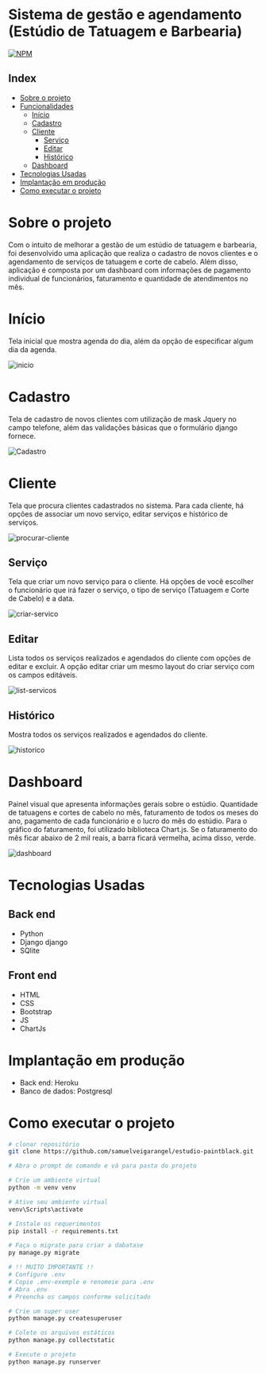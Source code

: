 # Sistema de gestão e agendamento (Estúdio de Tatuagem e Barbearia)
[![NPM](https://img.shields.io/npm/l/react)](https://github.com/samuelveigarangel/estudio-paintblack/blob/main/LICENSE)

## Index
* [Sobre o projeto](#sobre-o-projeto)
* [Funcionalidades](#funcionalidades)
    * [Início](#entrar)
    * [Cadastro](#cadastro)
    * [Cliente](#cliente)
        * [Serviço](#serviço)
        * [Editar](#editar)
        * [Histórico](#histórico)
    * [Dashboard](#dashboard)
* [Tecnologias Usadas](#tecnologias-usadas)
* [Implantação em produção](#implantação-em-produção)
* [Como executar o projeto](#como-executar-o-projeto)

# Sobre o projeto

Com o intuito de melhorar a gestão de um estúdio de tatuagem e barbearia, foi desenvolvido uma aplicação 
que realiza o cadastro de novos clientes e o agendamento de serviços de tatuagem e corte de cabelo. Além 
disso, aplicação é composta por um dashboard com informações de pagamento individual de funcionários, 
faturamento e quantidade de atendimentos no mês.

# Início
Tela inicial que mostra agenda do dia, além da opção de especificar algum dia da agenda.

![inicio](https://user-images.githubusercontent.com/82840278/171342518-5e5dd4b3-b49a-415e-95f4-56aab655e9ca.PNG)

# Cadastro 
Tela de cadastro de novos clientes com utilização de mask Jquery no campo telefone, além das validações básicas que o formulário django fornece.

![Cadastro](https://user-images.githubusercontent.com/82840278/171342446-da2b1f98-eaf7-4f43-9898-eb944cac2b7e.PNG)
# Cliente
Tela que procura clientes cadastrados no sistema. Para cada cliente, há opções de associar um novo serviço, editar serviços e histórico de serviços.

![procurar-cliente](https://user-images.githubusercontent.com/82840278/171342975-dc471118-9a1e-4c58-898f-03aecca4033f.PNG)
## Serviço
Tela que criar um novo serviço para o cliente. Há opções de você escolher o funcionário que irá fazer o serviço, o tipo de serviço (Tatuagem e Corte de Cabelo) e a data.

![criar-servico](https://user-images.githubusercontent.com/82840278/171342608-9f50784b-be84-4f92-b3ad-5c66fb920c60.PNG)
## Editar
Lista todos os serviços realizados e agendados do cliente com opções de editar e excluir. A opção editar criar um mesmo layout do criar serviço com os campos editáveis.

![list-servicos](https://user-images.githubusercontent.com/82840278/171343053-814b3bb3-530d-4fee-bc3d-59d4080484f2.PNG)
## Histórico
Mostra todos os serviços realizados e agendados do cliente.

![historico](https://user-images.githubusercontent.com/82840278/171343109-8a3b7e90-7b14-4d23-be89-4273b70251aa.PNG)
# Dashboard
Painel visual que apresenta informações gerais sobre o estúdio. Quantidade de tatuagens e cortes de cabelo no mês, faturamento de todos os meses do ano, pagamento de cada funcionário e o lucro do mês do estúdio. 
Para o gráfico do faturamento, foi utilizado biblioteca Chart.js. Se o faturamento do mês ficar abaixo de 2 mil reais, a barra ficará vermelha, acima disso, verde.

![dashboard](https://user-images.githubusercontent.com/82840278/171343148-6a34c546-cf1d-4dda-9a62-c002b8ad67ba.PNG)




# Tecnologias Usadas
## Back end
- Python 
- Django django
- SQlite

## Front end
- HTML
- CSS
- Bootstrap
- JS
- ChartJs

# Implantação em produção
- Back end: Heroku
- Banco de dados: Postgresql

# Como executar o projeto

```bash
# clonar repositório
git clone https://github.com/samuelveigarangel/estudio-paintblack.git

# Abra o prompt de comando e vá para pasta do projeto

# Crie um ambiente virtual
python -m venv venv

# Ative seu ambiente virtual
venv\Scripts\activate

# Instale os requerimentos 
pip install -r requirements.txt

# Faça o migrate para criar a dabatase
py manage.py migrate

# !! MUITO IMPORTANTE !!
# Configure .env
# Copie .env-exemple e renomeie para .env
# Abra .env 
# Preencha os campos conforme solicitado

# Crie um super user
python manage.py createsuperuser

# Colete os arquivos estáticos
python manage.py collectstatic

# Execute o projeto 
python manage.py runserver

```
